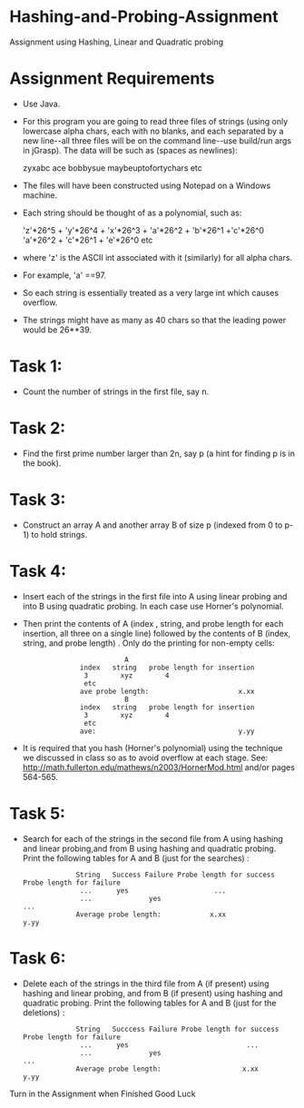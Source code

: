 # Hashing-and-Probing-Assignment
Assignment using Hashing, Linear and Quadratic probing

# Assignment Requirements

* Use Java.

* For this program you are going to read three files of strings (using only lowercase alpha chars, each with no blanks, and each
separated by a new line--all three files will be on the command line--use build/run args in jGrasp). The data will be such as (spaces as newlines):


    zyxabc
    ace
    bobbysue
    maybeuptofortychars
    etc

* The files will have been constructed using Notepad on a Windows machine.

* Each string should be thought of as a polynomial, such as:


    'z'\*26^5 + 'y'\*26^4 + 'x'\*26^3 + 'a'\*26^2 + 'b'\*26^1 +'c'*26^0
    'a'\*26^2 + 'c'\*26^1 + 'e'\*26^0
    etc

* where 'z' is the ASCII int associated with it (similarly) for all alpha chars.
* For example, 'a' ==97.

* So each string is essentially treated as a very large int which causes overflow.
* The strings might have as many as 40 chars so that the leading power would be 26**39.

# Task 1: 
* Count the number of strings in the first file, say n.

# Task 2: 
* Find the first prime number larger than 2n, say p (a hint for finding p is in the book).

# Task 3: 
* Construct an array A and another array B of size p (indexed from 0 to p-1) to hold strings.

# Task 4: 
* Insert each of the strings in the first file into A using linear probing and into B using quadratic probing. In each case use Horner's polynomial.
* Then print the contents of A (index , string, and probe length for each insertion, all three on a single  line) followed by the contents of B (index, string, and probe length) . Only do the printing for non-empty cells:


                               A
                    index   string   probe length for insertion
                     3        xyz        4
                     etc
                    ave probe length:                      x.xx           
                               B
                    index   string   probe length for insertion
                     3        xyz        4
                     etc
                    ave:                                   y.yy


* It is required that you hash (Horner's polynomial) using the technique we discussed in class so as to avoid overflow at each stage. See: http://math.fullerton.edu/mathews/n2003/HornerMod.html and/or pages 564-565.


# Task 5: 
* Search for each of the strings in the second  file from  A using hashing and linear probing,and from B using hashing and quadratic probing. Print the following tables for A and B (just for the searches) :


                   String   Success Failure Probe length for success  Probe length for failure
                    ...      yes                     ...
                    ...              yes                                          ...
                   Average probe length:            x.xx                         y.yy                     


# Task 6: 
* Delete each of the strings in the third file from  A (if present)  using hashing and linear probing, and from B (if present) using hashing and quadratic probing. Print the following tables for A and B (just for the deletions) :


                   String   Succcess Failure Probe length for success  Probe length for failure
                    ...      yes                             ...
                    ...              yes                                                ...
                   Average probe length:                    x.xx                       y.yy

Turn in the Assignment when Finished
Good Luck
